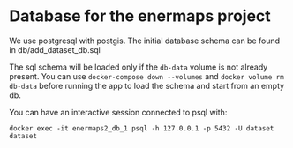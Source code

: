 # Database for the enermaps project

We use postgresql with postgis. The initial database schema 
can be found in db/add_dataset_db.sql

The sql schema will be loaded only if the `db-data` volume is not already present.
You can use `docker-compose down --volumes` and `docker volume rm db-data` before running the app to load the schema and start from an empty db.

You can have an interactive session connected to psql with:

```
docker exec -it enermaps2_db_1 psql -h 127.0.0.1 -p 5432 -U dataset dataset
```
